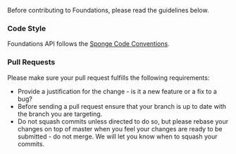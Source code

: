 Before contributing to Foundations, please read the guidelines below.

### Code Style

Foundations API follows the [Sponge Code Conventions](https://docs.spongepowered.org/master/en/contributing/implementation/codestyle.html).

### Pull Requests

Please make sure your pull request fulfills the following requirements:
- Provide a justification for the change - is it a new feature or a fix to a 
bug?
- Before sending a pull request ensure that your branch is up to date with 
the branch you are targeting.
- Do not squash commits unless directed to do so, but please rebase your 
changes on top of master when you feel your changes are ready to be submitted -
do not merge. We will let you know when to squash your commits.
